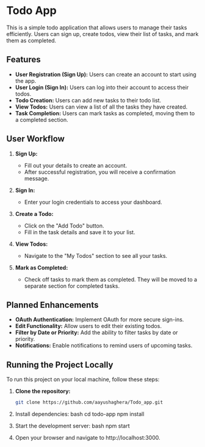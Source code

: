 # Todo App

This is a simple todo application that allows users to manage their tasks efficiently. Users can sign up, create todos, view their list of tasks, and mark them as completed.

## Features

- **User Registration (Sign Up):** Users can create an account to start using the app.
- **User Login (Sign In):** Users can log into their account to access their todos.
- **Todo Creation:** Users can add new tasks to their todo list.
- **View Todos:** Users can view a list of all the tasks they have created.
- **Task Completion:** Users can mark tasks as completed, moving them to a completed section.

## User Workflow

1. **Sign Up:**
   - Fill out your details to create an account.
   - After successful registration, you will receive a confirmation message.

2. **Sign In:**
   - Enter your login credentials to access your dashboard.

3. **Create a Todo:**
   - Click on the "Add Todo" button.
   - Fill in the task details and save it to your list.

4. **View Todos:**
   - Navigate to the "My Todos" section to see all your tasks.

5. **Mark as Completed:**
   - Check off tasks to mark them as completed. They will be moved to a separate section for completed tasks.

## Planned Enhancements

- **OAuth Authentication:** Implement OAuth for more secure sign-ins.
- **Edit Functionality:** Allow users to edit their existing todos.
- **Filter by Date or Priority:** Add the ability to filter tasks by date or priority.
- **Notifications:** Enable notifications to remind users of upcoming tasks.

## Running the Project Locally

To run this project on your local machine, follow these steps:

1. **Clone the repository:**

   ```bash
   git clone https://github.com/aayushaghera/Todo_app.git
2. Install dependencies:
   bash
   cd todo-app
   npm install
   
3. Start the development server:
   bash
   npm start
   
4. Open your browser and navigate to http://localhost:3000.
